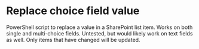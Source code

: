# Replace choice field value

PowerShell script to replace a value in a SharePoint list item. Works on both single and multi-choice fields. Untested, but would likely work on text fields as well. Only items that have changed will be updated.